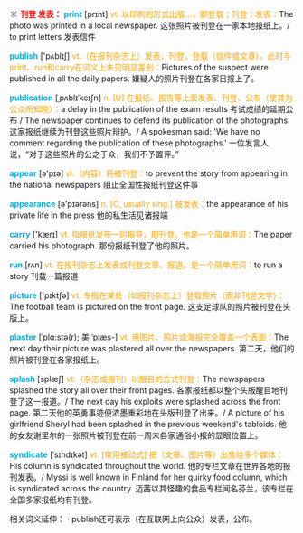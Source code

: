 ☀ <font color="red">**刊登 发表：**</font>
<font color="sky blue">**print**</font> [prɪnt] 
<font color="orange">vt. 以印刷的形式出版…，即登载；刊登；发表：</font>The photo was printed in a local newspaper. 这张照片被刊登在一家本地报纸上。/ to print letters 发表信件

<font color="sky blue">**publish**</font> ['pʌblɪʃ] 
<font color="orange">vt.（在报刊杂志上）发表，刊登，登载（信件或文章）。此时与print、run和carry在词义上未见明显差别：</font>Pictures of the suspect were published in all the daily papers. 嫌疑人的照片刊登在各家日报上了。
           
<font color="sky blue">**publication**</font> [ˌpʌblɪˈkeɪʃn]
<font color="orange">n. [U] 在报纸、报告等上面发表、刊登、公布（使其为公众所知晓）：</font>a delay in the publication of the exam results 考试成绩的延期公布 / The newspaper continues to defend its publication of the photographs. 这家报纸继续为刊登这些照片辩护。/ A spokesman said: 'We have no comment regarding the publication of these photographs.' 一位发言人说，“对于这些照片的公之于众，我们不予置评。”

<font color="sky blue">**appear**</font> [ə'pɪə] 
<font color="orange">vi.（内容）将被刊登：</font>to prevent the story from appearing in the national newspapers 阻止全国性报纸刊登这件事

<font color="sky blue">**appearance**</font> [ə'pɪərəns] 
<font color="orange">n. [C, usually sing.] 被发表：</font>the appearance of his private life in the press 他的私生活见诸报端

<font color="sky blue">**carry**</font> ['kærɪ] 
<font color="orange">vt. 指报纸发布一则报导，即刊登。也是一个简单用词：</font>The paper carried his photograph. 那份报纸刊登了他的照片。 

<font color="sky blue">**run**</font> [rʌn] 
<font color="orange">vt. 在报刊杂志上发表或刊登文章、报道。是一个简单用词：</font>to run a story 刊载一篇报道

<font color="sky blue">**picture**</font> ['pɪktʃə] 
<font color="orange">vt. 专指在某处（如报刊杂志上）登载照片（而非刊登文字）：</font>The football team is pictured on the front page. 这支足球队的照片被刊登在头版上。
           
<font color="sky blue">**plaster**</font> [ˈplɑ:stə(r); 美 ˈplæs-]
<font color="orange">vt. 用图片、照片或海报完全覆盖一个表面：</font>The next day their picture was plastered all over the newspapers. 第二天，他们的照片被刊登在各家报纸上。           

<font color="sky blue">**splash**</font> [splæʃ]
<font color="orange">vt.（杂志或报刊）以醒目的方式刊登：</font>The newspapers splashed the story all over their front pages. 各家报纸都以整个头版醒目地刊登了这一报道。/ The next day his exploits were splashed across the front page. 第二天他的英勇事迹便浓墨重彩地在头版刊登了出来。/ A picture of his girlfriend Sheryl had been splashed in the previous weekend's tabloids. 他的女友谢里尔的一张照片被刊登在前一周末各家通俗小报的显眼位置上。
           
<font color="sky blue">**syndicate**</font> [ˈsɪndɪkət]
<font color="orange">vt. [常用被动式] 把（文章、图片等）出售给多个媒体：</font>His column is syndicated throughout the world. 他的专栏文章在世界各地的报刊发表。/ Myssi is well known in Finland for her quirky food column, which is syndicated across the country. 迈茜以其怪趣的食品专栏闻名芬兰，该专栏在全国多家报纸均有刊登。

相关词义延伸：
· publish还可表示（在互联网上向公众）发表，公布。
